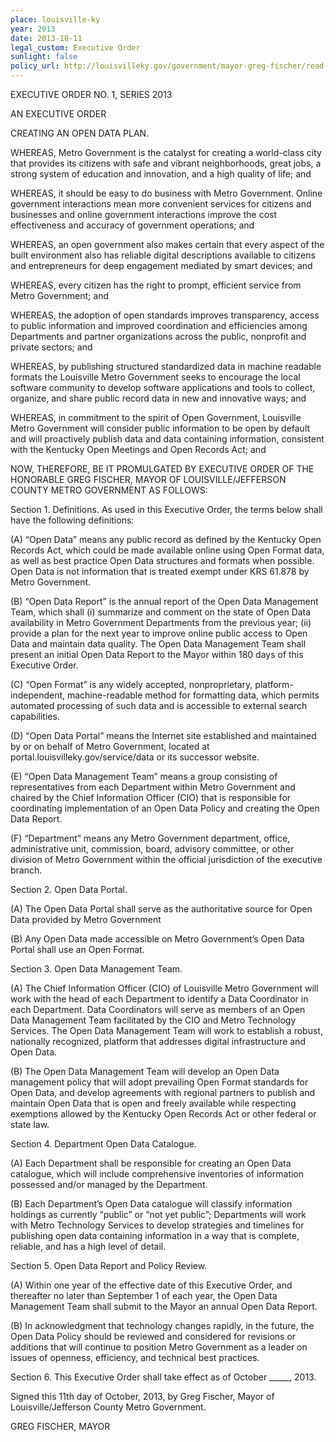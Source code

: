 ```yaml
---
place: louisville-ky
year: 2013
date: 2013-10-11
legal_custom: Executive Order
sunlight: false
policy_url: http://louisvilleky.gov/government/mayor-greg-fischer/read-open-data-executive-order
---
```


<p/> <p>EXECUTIVE ORDER NO. 1, SERIES 2013</p> <p>AN EXECUTIVE ORDER</p> <p>CREATING AN OPEN DATA PLAN.</p> <p> </p> <p>WHEREAS, Metro Government is the catalyst for creating a world-class city that provides its citizens with safe and vibrant neighborhoods, great jobs, a strong system of education and innovation, and a high quality of life; and</p> <p>WHEREAS, it should be easy to do business with Metro Government. Online government interactions mean more convenient services for citizens and businesses and online government interactions improve the cost effectiveness and accuracy of government operations; and</p> <p>WHEREAS, an open government also makes certain that every aspect of the built environment also has reliable digital descriptions available to citizens and entrepreneurs for deep engagement mediated by smart devices; and</p> <p>WHEREAS, every citizen has the right to prompt, efficient service from Metro Government; and</p> <p>WHEREAS, the adoption of open standards improves transparency, access to public information and improved coordination and efficiencies among Departments and partner organizations across the public, nonprofit and private sectors; and</p> <p>WHEREAS, by publishing structured standardized data in machine readable formats the Louisville Metro Government seeks to encourage the local software community to develop software applications and tools to collect, organize, and share public record data in new and innovative ways; and</p> <p>WHEREAS, in commitment to the spirit of Open Government, Louisville Metro Government will consider public information to be open by default and will proactively publish data and data containing information, consistent with the Kentucky Open Meetings and Open Records Act; and</p> <p>NOW, THEREFORE, BE IT PROMULGATED BY EXECUTIVE ORDER OF THE HONORABLE GREG FISCHER, MAYOR OF LOUISVILLE/JEFFERSON COUNTY METRO GOVERNMENT AS FOLLOWS:</p> <p/> <p>Section 1. Definitions. As used in this Executive Order, the terms below shall have the following definitions:</p> <p>(A) “Open Data” means any public record as defined by the Kentucky Open Records Act, which could be made available online using Open Format data, as well as best practice Open Data structures and formats when possible. Open Data is not information that is treated exempt under KRS 61.878 by Metro Government.</p> <p>(B) “Open Data Report” is the annual report of the Open Data Management Team, which shall (i) summarize and comment on the state of Open Data availability in Metro Government Departments from the previous year; (ii) provide a plan for the next year to improve online public access to Open Data and maintain data quality. The Open Data Management Team shall present an initial Open Data Report to the Mayor within 180 days of this Executive Order.</p> <p>(C) “Open Format” is any widely accepted, nonproprietary, platform-independent, machine-readable method for formatting data, which permits automated processing of such data and is accessible to external search capabilities.</p> <p>(D) “Open Data Portal” means the Internet site established and maintained by or on behalf of Metro Government, located at portal.louisvilleky.gov/service/data or its successor website.</p> <p>(E) “Open Data Management Team” means a group consisting of representatives from each Department within Metro Government and chaired by the Chief Information Officer (CIO) that is responsible for coordinating implementation of an Open Data Policy and creating the Open Data Report.</p> <p>(F) “Department” means any Metro Government department, office, administrative unit, commission, board, advisory committee, or other division of Metro Government within the official jurisdiction of the executive branch.</p> <p/> <p>Section 2. Open Data Portal.</p> <p>(A) The Open Data Portal shall serve as the authoritative source for Open Data provided by Metro Government</p> <p>(B) Any Open Data made accessible on Metro Government’s Open Data Portal shall use an Open Format.</p> <p/> <p>Section 3. Open Data Management Team.</p> <p>(A) The Chief Information Officer (CIO) of Louisville Metro Government will work with the head of each Department to identify a Data Coordinator in each Department. Data Coordinators will serve as members of an Open Data Management Team facilitated by the CIO and Metro Technology Services. The Open Data Management Team will work to establish a robust, nationally recognized, platform that addresses digital infrastructure and Open Data.</p> <p>(B) The Open Data Management Team will develop an Open Data management policy that will adopt prevailing Open Format standards for Open Data, and develop agreements with regional partners to publish and maintain Open Data that is open and freely available while respecting exemptions allowed by the Kentucky Open Records Act or other federal or state law.</p> <p/> <p>Section 4. Department Open Data Catalogue.</p> <p>(A) Each Department shall be responsible for creating an Open Data catalogue, which will include comprehensive inventories of information possessed and/or managed by the Department.</p> <p>(B) Each Department’s Open Data catalogue will classify information holdings as currently “public” or “not yet public”; Departments will work with Metro Technology Services to develop strategies and timelines for publishing open data containing information in a way that is complete, reliable, and has a high level of detail.</p> <p/> <p>Section 5. Open Data Report and Policy Review.</p> <p>(A) Within one year of the effective date of this Executive Order, and thereafter no later than September 1 of each year, the Open Data Management Team shall submit to the Mayor an annual Open Data Report.</p> <p>(B) In acknowledgment that technology changes rapidly, in the future, the Open Data Policy should be reviewed and considered for revisions or additions that will continue to position Metro Government as a leader on issues of openness, efficiency, and technical best practices.</p> <p/> <p>Section 6. This Executive Order shall take effect as of October _____, 2013.</p> <p>Signed this 11th day of October, 2013, by Greg Fischer, Mayor of Louisville/Jefferson County Metro Government.</p> <p>GREG FISCHER, MAYOR</p>
